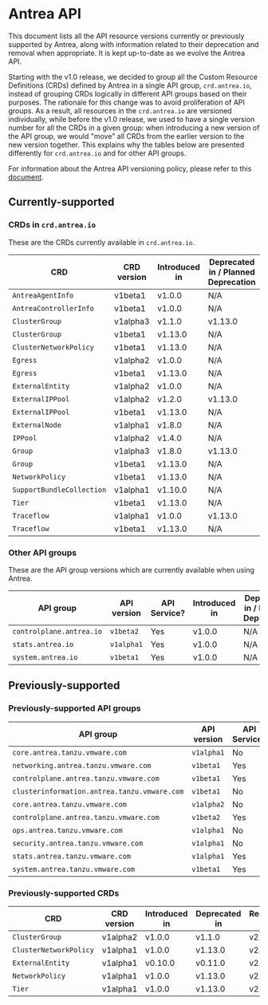 # Antrea API

This document lists all the API resource versions currently or previously
supported by Antrea, along with information related to their deprecation and
removal when appropriate. It is kept up-to-date as we evolve the Antrea API.

Starting with the v1.0 release, we decided to group all the Custom Resource
Definitions (CRDs) defined by Antrea in a single API group, `crd.antrea.io`,
instead of grouping CRDs logically in different API groups based on their
purposes. The rationale for this change was to avoid proliferation of API
groups. As a result, all resources in the `crd.antrea.io` are versioned
individually, while before the v1.0 release, we used to have a single version
number for all the CRDs in a given group: when introducing a new version of the
API group, we would "move" all CRDs from the earlier version to the new version
together. This explains why the tables below are presented differently for
`crd.antrea.io` and for other API groups.

For information about the Antrea API versioning policy, please refer to this
[document](versioning.md).

## Currently-supported

### CRDs in `crd.antrea.io`

These are the CRDs currently available in `crd.antrea.io`.

| CRD | CRD version | Introduced in | Deprecated in / Planned Deprecation | Planned Removal |
|---|---|---|---|---|
| `AntreaAgentInfo` | v1beta1 | v1.0.0 | N/A | N/A |
| `AntreaControllerInfo` | v1beta1 | v1.0.0 | N/A | N/A |
| `ClusterGroup` | v1alpha3 | v1.1.0 | v1.13.0 | N/A |
| `ClusterGroup` | v1beta1 | v1.13.0 | N/A | N/A |
| `ClusterNetworkPolicy` | v1beta1 | v1.13.0 | N/A | N/A |
| `Egress` | v1alpha2 | v1.0.0 | N/A | N/A |
| `Egress` | v1beta1 | v1.13.0 | N/A | N/A |
| `ExternalEntity` | v1alpha2 | v1.0.0 | N/A | N/A |
| `ExternalIPPool` | v1alpha2 | v1.2.0 | v1.13.0 | N/A |
| `ExternalIPPool` | v1beta1 | v1.13.0 | N/A | N/A |
| `ExternalNode`   | v1alpha1 | v1.8.0 | N/A | N/A |
| `IPPool`| v1alpha2 | v1.4.0 | N/A | N/A |
| `Group` | v1alpha3 | v1.8.0 | v1.13.0 | N/A |
| `Group` | v1beta1 | v1.13.0 | N/A | N/A |
| `NetworkPolicy` | v1beta1 | v1.13.0 | N/A | N/A |
| `SupportBundleCollection` | v1alpha1 | v1.10.0 | N/A | N/A |
| `Tier` | v1beta1 | v1.13.0 | N/A | N/A |
| `Traceflow` | v1alpha1 | v1.0.0 | v1.13.0 | N/A |
| `Traceflow` | v1beta1 | v1.13.0 | N/A | N/A |

### Other API groups

These are the API group versions which are currently available when using Antrea.

| API group | API version | API Service? | Introduced in | Deprecated in / Planned Deprecation | Planned Removal |
|---|---|---|---|---|---|
| `controlplane.antrea.io` | `v1beta2` | Yes | v1.0.0 | N/A | N/A |
| `stats.antrea.io` | `v1alpha1` | Yes | v1.0.0 | N/A | N/A |
| `system.antrea.io` | `v1beta1` | Yes | v1.0.0 | N/A | N/A |

## Previously-supported

### Previously-supported API groups

| API group | API version | API Service? | Introduced in | Deprecated in | Removed in |
|---|---|---|---|---|---|
| `core.antrea.tanzu.vmware.com` | `v1alpha1` | No | v0.8.0 | v0.11.0 | v0.11.0 |
| `networking.antrea.tanzu.vmware.com` | `v1beta1` | Yes | v0.3.0 | v0.10.0 | v1.2.0 |
| `controlplane.antrea.tanzu.vmware.com` | `v1beta1` | Yes | v0.10.0 | v0.11.0 | v1.3.0 |
| `clusterinformation.antrea.tanzu.vmware.com` | `v1beta1` | No | v0.3.0 | v1.0.0 | v1.6.0 |
| `core.antrea.tanzu.vmware.com` | `v1alpha2` | No | v0.11.0 | v1.0.0 | v1.6.0 |
| `controlplane.antrea.tanzu.vmware.com` | `v1beta2` | Yes | v0.11.0 | v1.0.0 | v1.6.0 |
| `ops.antrea.tanzu.vmware.com` | `v1alpha1` | No | v0.8.0 | v1.0.0 | v1.6.0 |
| `security.antrea.tanzu.vmware.com` | `v1alpha1` | No | v0.8.0 | v1.0.0 | v1.6.0 |
| `stats.antrea.tanzu.vmware.com` | `v1alpha1` | Yes | v0.10.0 | v1.0.0 | v1.6.0 |
| `system.antrea.tanzu.vmware.com` | `v1beta1` | Yes | v0.5.0 | v1.0.0 | v1.6.0 |

### Previously-supported CRDs

| CRD | CRD version | Introduced in | Deprecated in | Removed in |
|---|---|---|---|---|
| `ClusterGroup` | v1alpha2 | v1.0.0 | v1.1.0 | v2.0.0 |
| `ClusterNetworkPolicy` | v1alpha1 | v1.0.0 | v1.13.0 | v2.0.0 |
| `ExternalEntity` | v1alpha1 | v0.10.0 | v0.11.0 | v2.0.0 |
| `NetworkPolicy` | v1alpha1 | v1.0.0 | v1.13.0 | v2.0.0 |
| `Tier` | v1alpha1 | v1.0.0 | v1.13.0 | v2.0.0 |
